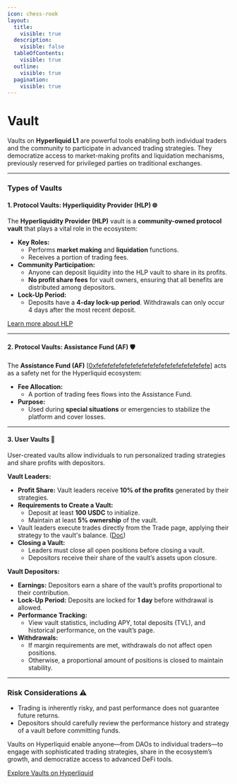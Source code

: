 ```yaml
---
icon: chess-rook
layout:
  title:
    visible: true
  description:
    visible: false
  tableOfContents:
    visible: true
  outline:
    visible: true
  pagination:
    visible: true
---
```


# Vault

Vaults on **Hyperliquid L1** are powerful tools enabling both individual traders and the community to participate in advanced trading strategies. They democratize access to market-making profits and liquidation mechanisms, previously reserved for privileged parties on traditional exchanges.

***

### **Types of Vaults**

#### **1. Protocol Vaults: Hyperliquidity Provider (HLP)** 🌐

The **Hyperliquidity Provider (HLP)** vault is a **community-owned protocol vault** that plays a vital role in the ecosystem:

* **Key Roles:**
  * Performs **market making** and **liquidation** functions.
  * Receives a portion of trading fees.
* **Community Participation:**
  * Anyone can deposit liquidity into the HLP vault to share in its profits.
  * **No profit share fees** for vault owners, ensuring that all benefits are distributed among depositors.
* **Lock-Up Period:**
  * Deposits have a **4-day lock-up period**. Withdrawals can only occur 4 days after the most recent deposit.

[Learn more about HLP](https://medium.com/@hyperliquid/hyperliquidity-provider-hlp-democratizing-market-making-bb114b1dff0f)

***

#### **2. Protocol Vaults: Assistance Fund (AF)** 🛡️

The **Assistance Fund (AF)** \[[0xfefefefefefefefefefefefefefefefefefefefe](https://hypurrscan.io/address/0xfefefefefefefefefefefefefefefefefefefefe)] acts as a safety net for the Hyperliquid ecosystem:

* **Fee Allocation:**
  * A portion of trading fees flows into the Assistance Fund.
* **Purpose:**
  * Used during **special situations** or emergencies to stabilize the platform and cover losses.

***

#### **3. User Vaults** 👥

User-created vaults allow individuals to run personalized trading strategies and share profits with depositors.

**Vault Leaders:**

* **Profit Share:** Vault leaders receive **10% of the profits** generated by their strategies.
* **Requirements to Create a Vault:**
  * Deposit at least **100 USDC** to initialize.
  * Maintain at least **5% ownership** of the vault.
* Vault leaders execute trades directly from the Trade page, applying their strategy to the vault's balance. ([Doc](https://hyperliquid.gitbook.io/hyperliquid-docs/vaults/for-vault-leaders))
* **Closing a Vault:**
  * Leaders must close all open positions before closing a vault.
  * Depositors receive their share of the vault’s assets upon closure.

**Vault Depositors:**

* **Earnings:** Depositors earn a share of the vault’s profits proportional to their contribution.
* **Lock-Up Period:** Deposits are locked for **1 day** before withdrawal is allowed.
* **Performance Tracking:**
  * View vault statistics, including APY, total deposits (TVL), and historical performance, on the vault’s page.
* **Withdrawals:**
  * If margin requirements are met, withdrawals do not affect open positions.
  * Otherwise, a proportional amount of positions is closed to maintain stability.

***

### **Risk Considerations** ⚠️

* Trading is inherently risky, and past performance does not guarantee future returns.
* Depositors should carefully review the performance history and strategy of a vault before committing funds.

Vaults on Hyperliquid enable anyone—from DAOs to individual traders—to engage with sophisticated trading strategies, share in the ecosystem’s growth, and democratize access to advanced DeFi tools.

[Explore Vaults on Hyperliquid](https://app.hyperliquid.xyz/vaults)
